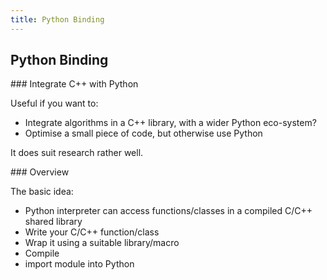```yaml
---
title: Python Binding
---
```


## Python Binding

### Integrate C++ with Python

Useful if you want to:

- Integrate algorithms in a C++ library, with a wider Python eco-system?
- Optimise a small piece of code, but otherwise use Python

It does suit research rather well.


### Overview

The basic idea:

- Python interpreter can access functions/classes in a compiled C/C++ shared library
- Write your C/C++ function/class
- Wrap it using a suitable library/macro
- Compile
- import module into Python





